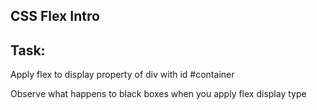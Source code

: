 ## CSS Flex Intro

## Task:

Apply flex to display property of div with id #container

Observe what happens to black boxes when you apply flex display type
